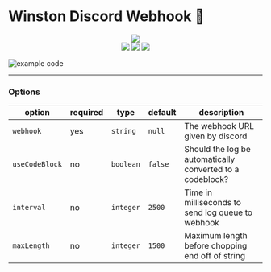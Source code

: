 # Winston Discord Webhook 🍇

<p align="center">
  <a href="https://nodei.co/npm/winston-discord-webhook/"><img src="https://nodei.co/npm/winston-discord-webhook.png?compact=true"></a><br>
  <a href="https://github.com/tekoh/winston-discord-webhook/actions/workflows/codeql-analysis.yml"><img src="https://github.com/tekoh/winston-discord-webhook/actions/workflows/codeql-analysis.yml/badge.svg"></a>
  <a href="https://github.com/tekoh/winston-discord-webhook/actions/workflows/prettier.yml"><img src="https://github.com/tekoh/winston-discord-webhook/actions/workflows/prettier.yml/badge.svg"></a>
  <a href="https://github.com/tekoh/winston-discord-webhook/actions/workflows/ci.yml"><img src="https://github.com/tekoh/winston-discord-webhook/actions/workflows/ci.yml/badge.svg"></a>
</p>

![example code](https://i.imgur.com/XYajivW.png)

<hr>

### Options

| option         | required | type      | default | description                                                     |
| -------------- | -------- | --------- | ------- | --------------------------------------------------------- |
| `webhook`      | yes      | `string`  | `null`  | The webhook URL given by discord                          |
| `useCodeBlock` | no       | `boolean` | `false` | Should the log be automatically converted to a codeblock? |
| `interval`     | no       | `integer` | `2500`  | Time in milliseconds to send log queue to webhook         |
| `maxLength`    | no       | `integer` | `1500`  | Maximum length before chopping end off of string          |

